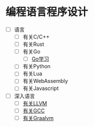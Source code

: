 # 编程语言程序设计

- [ ] 语言
  - [ ] 有关C/C++
  - [ ] 有关Rust
  - [ ] 有关Go
    - [ ] [Go学习](Go/README.md)
  - [ ] 有关Python
  - [ ] 有关Lua
  - [ ] 有关WebAssembly
  - [ ] 有关Javascript
- [ ] 深入语言
  - [ ] [有关LLVM](./有关LLVM.md)
  - [ ] [有关GCC](./有关GCC.md)
  - [ ] [有关Graalvm](./有关Graalvm.md)
